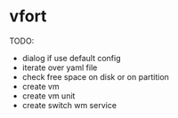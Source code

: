# vfort

TODO: 
- dialog if use default config 
- iterate over yaml file 
- check free space on disk or on partition
- create vm
- create vm unit
- create switch wm service
